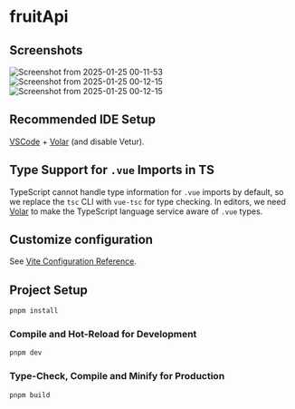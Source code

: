 # fruitApi

## Screenshots
![Screenshot from 2025-01-25 00-11-53](https://github.com/user-attachments/assets/22d824e5-869e-4d59-9275-e0d2f2d209d8)
![Screenshot from 2025-01-25 00-12-15](https://github.com/user-attachments/assets/3d0a4061-c4bf-4784-b922-f376298c59fb)
![Screenshot from 2025-01-25 00-12-15](https://github.com/user-attachments/assets/bec7f8bf-9297-4e38-b504-a366541138c4)


## Recommended IDE Setup

[VSCode](https://code.visualstudio.com/) + [Volar](https://marketplace.visualstudio.com/items?itemName=Vue.volar) (and disable Vetur).

## Type Support for `.vue` Imports in TS

TypeScript cannot handle type information for `.vue` imports by default, so we replace the `tsc` CLI with `vue-tsc` for type checking. In editors, we need [Volar](https://marketplace.visualstudio.com/items?itemName=Vue.volar) to make the TypeScript language service aware of `.vue` types.

## Customize configuration

See [Vite Configuration Reference](https://vite.dev/config/).

## Project Setup

```sh
pnpm install
```

### Compile and Hot-Reload for Development

```sh
pnpm dev
```

### Type-Check, Compile and Minify for Production

```sh
pnpm build
```
